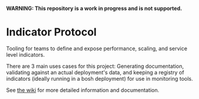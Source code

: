#### **WARNING**: This repository is a work in progress and is not supported.

# Indicator Protocol

Tooling for teams to define and expose performance, scaling, and service level indicators.

There are 3 main uses cases for this project: Generating documentation, validating against an actual deployment's data, 
and keeping a registry of indicators (ideally running in a bosh deployment) for use in monitoring tools.

See [the wiki](https://github.com/cloudfoundry-incubator/indicators/wiki/Overview) for more detailed information and documentation.
